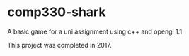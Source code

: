 # comp330-shark
A basic game for a uni assignment using c++ and opengl 1.1

This project was completed in 2017.
